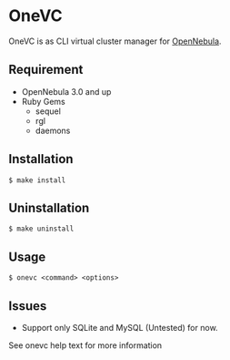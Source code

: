 # OneVC
OneVC is as CLI virtual cluster manager for [OpenNebula](http://opennebula.org).

## Requirement
* OpenNebula 3.0 and up
* Ruby Gems
    * sequel
    * rgl
    * daemons

## Installation
    $ make install
    
## Uninstallation
    $ make uninstall
    
## Usage
    $ onevc <command> <options>

## Issues
* Support only SQLite and MySQL (Untested) for now.
    
See onevc help text for more information